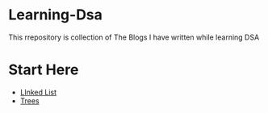 # Learning-Dsa
This rrepository is collection of The Blogs I have written while learning DSA

# Start Here
- [LInked List](https://anmolsinha.hashnode.dev/linked-list)
- [Trees](https://anmolsinha.hashnode.dev/trees-in-dsa)
